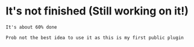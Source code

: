 # It's not finished (Still working on it!)

```
It's about 60% done

Prob not the best idea to use it as this is my first public plugin
```
